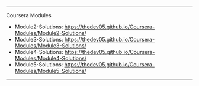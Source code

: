 
****************************************************************************************************************************************************************************
 Coursera Modules
  - Module2-Solutions: https://thedev05.github.io/Coursera-Modules/Module2-Solutions/
  - Module3-Solutions: https://thedev05.github.io/Coursera-Modules/Module3-Solutions/
  - Module4-Solutions: https://thedev05.github.io/Coursera-Modules/Module4-Solutions/
  - Module5-Solutions: https://thedev05.github.io/Coursera-Modules/Module5-Solutions/
  
  
 
****************************************************************************************************************************************************************************
